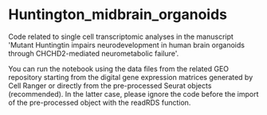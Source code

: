 # Huntington_midbrain_organoids
Code related to single cell transcriptomic analyses in the manuscript 'Mutant Huntingtin impairs neurodevelopment in human brain organoids through CHCHD2-mediated neurometabolic failure'.

You can run the notebook using the data files from the related GEO repository starting from the digital gene expression matrices generated by Cell Ranger or directly from the pre-processed Seurat objects (recommended). In the latter case, please ignore the code before the import of the pre-processed object with the readRDS function.
